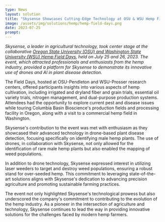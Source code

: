 ```yaml
---
type: News
layout: solution
title: "Skysense Showcases Cutting-Edge Technology at OSU & WSU Hemp Field Days"
image: /assets/img/solutions/hemp/hemp-field-days.png
date: 2023-07-25
prompt: 
---
```


*Skysense, a leader in agricultural technology, took center stage at the collaborative [Oregon State University (OSU) and Washington State University (WSU) Hemp Field Days](https://www.linkedin.com/feed/update/urn:li:activity:7079538869225869312?updateEntityUrn=urn%3Ali%3Afs_feedUpdate%3A%28V2%2Curn%3Ali%3Aactivity%3A7079538869225869312%29), held on July 25 and 26, 2023. The event, which attracted professionals and enthusiasts from the hemp industry, provided a platform for Skysense to demonstrate its innovative use of drones and AI in plant disease detection.*

The Field Days, hosted at OSU-Pendleton and WSU-Prosser research centers, offered participants insights into various aspects of hemp cultivation, including irrigated and dryland fiber and grain trials, essential oil variety trials, nitrogen management, and dual-purpose production systems. Attendees had the opportunity to explore current pest and disease issues while touring Columbia Basin Bioscience's production fields and processing facility in Oregon, along with a visit to a commercial hemp field in Washington.

Skysense's contribution to the event was met with enthusiasm as they showcased their advanced technology in drone-based plant disease detection, focusing specifically on identifying male hemp plants. The use of drones, in collaboration with Skysense, not only allowed for the identification of rare male hemp plants but also enabled the mapping of weed populations.

In addition to drone technology, Skysense expressed interest in utilizing laser weeders to target and destroy weed populations, ensuring a robust stand for over-seeded hemp. This commitment to leveraging state-of-the-art solutions aligns with Skysense's dedication to advancing precision agriculture and promoting sustainable farming practices.

The event not only highlighted Skysense's technological prowess but also underscored the company's commitment to contributing to the evolution of the hemp industry. As a pioneer in the intersection of agriculture and technology, Skysense continues to lead the way in providing innovative solutions for the challenges faced by modern hemp farmers.
